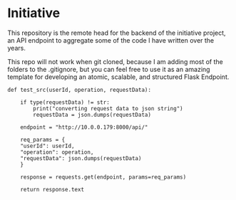 # Initiative

This repository is the remote head for the backend of the initiative project, an API endpoint to aggregate some of the code I have written over the years.  

This repo will not work when git cloned, because I am adding most of the folders to the .gitignore, but you can feel free to use it as an amazing template for developing an atomic, scalable, and structured Flask Endpoint.  

```
def test_src(userId, operation, requestData):

    if type(requestData) != str:
        print("converting request data to json string")
        requestData = json.dumps(requestData)
    
    endpoint = "http://10.0.0.179:8000/api/"

    req_params = {
    "userId": userId,
    "operation": operation,
    "requestData": json.dumps(requestData)
    }

    response = requests.get(endpoint, params=req_params)
    
    return response.text
```
